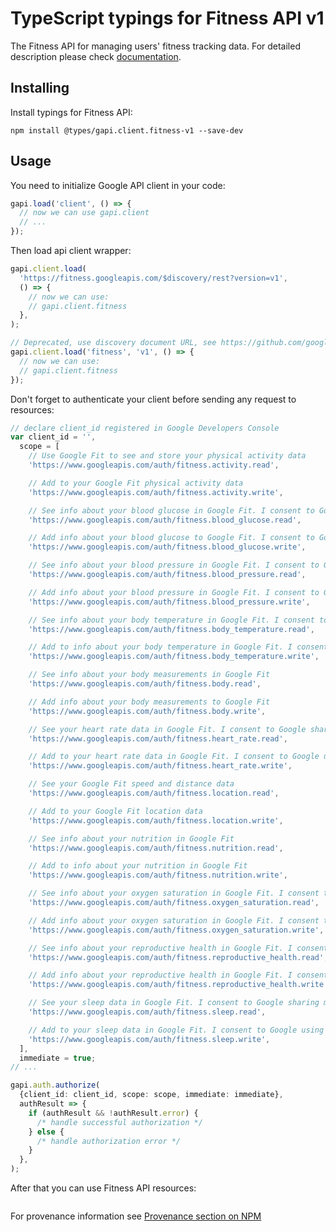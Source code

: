 # TypeScript typings for Fitness API v1

The Fitness API for managing users' fitness tracking data.
For detailed description please check [documentation](https://developers.google.com/fit/rest/v1/get-started).

## Installing

Install typings for Fitness API:

```
npm install @types/gapi.client.fitness-v1 --save-dev
```

## Usage

You need to initialize Google API client in your code:

```typescript
gapi.load('client', () => {
  // now we can use gapi.client
  // ...
});
```

Then load api client wrapper:

```typescript
gapi.client.load(
  'https://fitness.googleapis.com/$discovery/rest?version=v1',
  () => {
    // now we can use:
    // gapi.client.fitness
  },
);
```

```typescript
// Deprecated, use discovery document URL, see https://github.com/google/google-api-javascript-client/blob/master/docs/reference.md#----gapiclientloadname----version----callback--
gapi.client.load('fitness', 'v1', () => {
  // now we can use:
  // gapi.client.fitness
});
```

Don't forget to authenticate your client before sending any request to resources:

```typescript
// declare client_id registered in Google Developers Console
var client_id = '',
  scope = [
    // Use Google Fit to see and store your physical activity data
    'https://www.googleapis.com/auth/fitness.activity.read',

    // Add to your Google Fit physical activity data
    'https://www.googleapis.com/auth/fitness.activity.write',

    // See info about your blood glucose in Google Fit. I consent to Google sharing my blood glucose information with this app.
    'https://www.googleapis.com/auth/fitness.blood_glucose.read',

    // Add info about your blood glucose to Google Fit. I consent to Google using my blood glucose information with this app.
    'https://www.googleapis.com/auth/fitness.blood_glucose.write',

    // See info about your blood pressure in Google Fit. I consent to Google sharing my blood pressure information with this app.
    'https://www.googleapis.com/auth/fitness.blood_pressure.read',

    // Add info about your blood pressure in Google Fit. I consent to Google using my blood pressure information with this app.
    'https://www.googleapis.com/auth/fitness.blood_pressure.write',

    // See info about your body temperature in Google Fit. I consent to Google sharing my body temperature information with this app.
    'https://www.googleapis.com/auth/fitness.body_temperature.read',

    // Add to info about your body temperature in Google Fit. I consent to Google using my body temperature information with this app.
    'https://www.googleapis.com/auth/fitness.body_temperature.write',

    // See info about your body measurements in Google Fit
    'https://www.googleapis.com/auth/fitness.body.read',

    // Add info about your body measurements to Google Fit
    'https://www.googleapis.com/auth/fitness.body.write',

    // See your heart rate data in Google Fit. I consent to Google sharing my heart rate information with this app.
    'https://www.googleapis.com/auth/fitness.heart_rate.read',

    // Add to your heart rate data in Google Fit. I consent to Google using my heart rate information with this app.
    'https://www.googleapis.com/auth/fitness.heart_rate.write',

    // See your Google Fit speed and distance data
    'https://www.googleapis.com/auth/fitness.location.read',

    // Add to your Google Fit location data
    'https://www.googleapis.com/auth/fitness.location.write',

    // See info about your nutrition in Google Fit
    'https://www.googleapis.com/auth/fitness.nutrition.read',

    // Add to info about your nutrition in Google Fit
    'https://www.googleapis.com/auth/fitness.nutrition.write',

    // See info about your oxygen saturation in Google Fit. I consent to Google sharing my oxygen saturation information with this app.
    'https://www.googleapis.com/auth/fitness.oxygen_saturation.read',

    // Add info about your oxygen saturation in Google Fit. I consent to Google using my oxygen saturation information with this app.
    'https://www.googleapis.com/auth/fitness.oxygen_saturation.write',

    // See info about your reproductive health in Google Fit. I consent to Google sharing my reproductive health information with this app.
    'https://www.googleapis.com/auth/fitness.reproductive_health.read',

    // Add info about your reproductive health in Google Fit. I consent to Google using my reproductive health information with this app.
    'https://www.googleapis.com/auth/fitness.reproductive_health.write',

    // See your sleep data in Google Fit. I consent to Google sharing my sleep information with this app.
    'https://www.googleapis.com/auth/fitness.sleep.read',

    // Add to your sleep data in Google Fit. I consent to Google using my sleep information with this app.
    'https://www.googleapis.com/auth/fitness.sleep.write',
  ],
  immediate = true;
// ...

gapi.auth.authorize(
  {client_id: client_id, scope: scope, immediate: immediate},
  authResult => {
    if (authResult && !authResult.error) {
      /* handle successful authorization */
    } else {
      /* handle authorization error */
    }
  },
);
```

After that you can use Fitness API resources: <!-- TODO: make this work for multiple namespaces -->

```typescript

```

For provenance information see [Provenance section on NPM](https://www.npmjs.com/package/@maxim_mazurok/gapi.client.fitness-v1#Provenance:~:text=none-,Provenance,-Built%20and%20signed)

